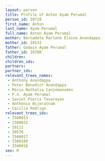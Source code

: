 ```yaml
---
layout: person
title: Profile of Anton Ayam Perumal
person_id: I0710
first_name: Anton
last_name: Ayam Perumal
full_name: Anton Ayam Perumal
mother: Bernadete Marlene Elaine Anandappa
mother_id: I0132
father: Godwin Ayam Perumal
father_id: I0708
children:
children_ids:
partners:
partner_ids:
relevant_trees_names:
 - Anthony Anandappa
 - Peter Benedict Anandappa
 - Maria Nathalia Canjemanaden
 - F.X. Ayam Perumal
 - Saviel Pieris Tavarayan
 - Anthonia Wijeratnam
 - Cecilia Rodrigo
relevant_trees_ids:
 - I500013
 - I500031
 - I0112
 - I0576
 - I500017
 - I500100
 - I500018
sex: M
---
```


